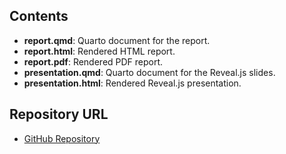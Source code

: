 ## Contents

- **report.qmd**: Quarto document for the report.  
- **report.html**: Rendered HTML report.  
- **report.pdf**: Rendered PDF report.  
- **presentation.qmd**: Quarto document for the Reveal.js slides.    
- **presentation.html**: Rendered Reveal.js presentation.  

## Repository URL

- [GitHub Repository](https://github.com/jbarri8/WDI_Analysis)

